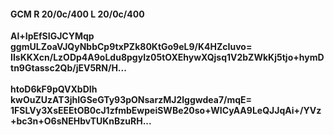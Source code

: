 #### GCM R 20/0c/400 L 20/0c/400
**Al+IpEfSIGJCYMqp**<br/>**ggmULZoaVJQyNbbCp9txPZk80KtGo9eL9/K4HZcIuvo=**<br/>**IIsKKXcn/LzODp4A9oLdu8pgyIz05tOXEhywXQjsq1V2bZWkKj5tjo+hymDtn9Gtassc2Qb/jEV5RN/H...**<br/><br/>
**htoD6kF9pQVXbDIh**<br/>**kwOuZUzAT3jhIGSeGTy93pONsarzMJ2lggwdea7/mqE=**<br/>**1FSLVy3XsEEEtOB0cJ1zfmbEwpeiSWBe20so+WICyAA9LeQJJqAi+/YVz+bc3n+O6sNEHbvTUKnBzuRH...**